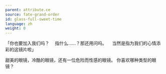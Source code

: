 ```yaml
---
parent: attribute.ce
source: fate-grand-order
id: glass-full-sweet-time
language: zh
weight: 0
---
```


「你也要加入我们吗？
　指什么……？那还用问吗。
　当然是指为我们的心情添彩的这镜片啦」

甜美的眼镜，冷酷的眼镜，还有一位危险而性感的眼镜。
你喜欢哪种类型的眼镜？
